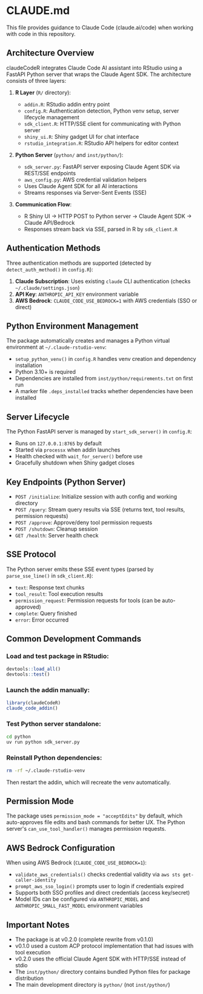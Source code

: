 # CLAUDE.md

This file provides guidance to Claude Code (claude.ai/code) when working with code in this repository.

## Architecture Overview

claudeCodeR integrates Claude Code AI assistant into RStudio using a FastAPI Python server that wraps the Claude Agent SDK. The architecture consists of three layers:

1. **R Layer** (`R/` directory):
   - `addin.R`: RStudio addin entry point
   - `config.R`: Authentication detection, Python venv setup, server lifecycle management
   - `sdk_client.R`: HTTP/SSE client for communicating with Python server
   - `shiny_ui.R`: Shiny gadget UI for chat interface
   - `rstudio_integration.R`: RStudio API helpers for editor context

2. **Python Server** (`python/` and `inst/python/`):
   - `sdk_server.py`: FastAPI server exposing Claude Agent SDK via REST/SSE endpoints
   - `aws_config.py`: AWS credential validation helpers
   - Uses Claude Agent SDK for all AI interactions
   - Streams responses via Server-Sent Events (SSE)

3. **Communication Flow**:
   - R Shiny UI → HTTP POST to Python server → Claude Agent SDK → Claude API/Bedrock
   - Responses stream back via SSE, parsed in R by `sdk_client.R`

## Authentication Methods

Three authentication methods are supported (detected by `detect_auth_method()` in `config.R`):

1. **Claude Subscription**: Uses existing `claude` CLI authentication (checks `~/.claude/settings.json`)
2. **API Key**: `ANTHROPIC_API_KEY` environment variable
3. **AWS Bedrock**: `CLAUDE_CODE_USE_BEDROCK=1` with AWS credentials (SSO or direct)

## Python Environment Management

The package automatically creates and manages a Python virtual environment at `~/.claude-rstudio-venv`:

- `setup_python_venv()` in `config.R` handles venv creation and dependency installation
- Python 3.10+ is required
- Dependencies are installed from `inst/python/requirements.txt` on first run
- A marker file `.deps_installed` tracks whether dependencies have been installed

## Server Lifecycle

The Python FastAPI server is managed by `start_sdk_server()` in `config.R`:

- Runs on `127.0.0.1:8765` by default
- Started via `processx` when addin launches
- Health checked with `wait_for_server()` before use
- Gracefully shutdown when Shiny gadget closes

## Key Endpoints (Python Server)

- `POST /initialize`: Initialize session with auth config and working directory
- `POST /query`: Stream query results via SSE (returns text, tool results, permission requests)
- `POST /approve`: Approve/deny tool permission requests
- `POST /shutdown`: Cleanup session
- `GET /health`: Server health check

## SSE Protocol

The Python server emits these SSE event types (parsed by `parse_sse_line()` in `sdk_client.R`):

- `text`: Response text chunks
- `tool_result`: Tool execution results
- `permission_request`: Permission requests for tools (can be auto-approved)
- `complete`: Query finished
- `error`: Error occurred

## Common Development Commands

### Load and test package in RStudio:
```r
devtools::load_all()
devtools::test()
```

### Launch the addin manually:
```r
library(claudeCodeR)
claude_code_addin()
```

### Test Python server standalone:
```bash
cd python
uv run python sdk_server.py
```

### Reinstall Python dependencies:
```bash
rm -rf ~/.claude-rstudio-venv
```

Then restart the addin, which will recreate the venv automatically.

## Permission Mode

The package uses `permission_mode = "acceptEdits"` by default, which auto-approves file edits and bash commands for better UX. The Python server's `can_use_tool_handler()` manages permission requests.

## AWS Bedrock Configuration

When using AWS Bedrock (`CLAUDE_CODE_USE_BEDROCK=1`):

- `validate_aws_credentials()` checks credential validity via `aws sts get-caller-identity`
- `prompt_aws_sso_login()` prompts user to login if credentials expired
- Supports both SSO profiles and direct credentials (access key/secret)
- Model IDs can be configured via `ANTHROPIC_MODEL` and `ANTHROPIC_SMALL_FAST_MODEL` environment variables

## Important Notes

- The package is at v0.2.0 (complete rewrite from v0.1.0)
- v0.1.0 used a custom ACP protocol implementation that had issues with tool execution
- v0.2.0 uses the official Claude Agent SDK with HTTP/SSE instead of stdio
- The `inst/python/` directory contains bundled Python files for package distribution
- The main development directory is `python/` (not `inst/python/`)
